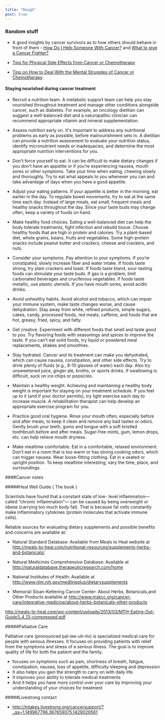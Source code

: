```yaml
---
title: "Rough"
post: true
---
```


### Random stuff

+ A good insights by cancer survivors as to how others should behave in front of them - [How Do I Help Someone With Cancer?](http://www.blogforacure.com/frontend/pages/howtohelp.php) and [What to give a Cancer Fighter?](http://www.blogforacure.com/frontend/pages/CancerGifts.php)

+ [Tips for Physical Side Effects from Cancer or Chemotherapy](http://www.blogforacure.com/frontend/pages/tips-physical.php)

+ [Tips on How to Deal With the Mental Struggles of Cancer or Chemotherapy](http://www.blogforacure.com/frontend/pages/tips-mental.php)

#### Staying nourished during cancer treatment

+ Recruit a nutrition team. A metabolic support team can help you stay nourished throughout treatment and manage other conditions alongside cancer, such as diabetes. For example, an oncology dietitian can suggest a well-balanced diet and a naturopathic clinician can recommend appropriate vitamin and mineral supplementation.

+ Assess nutrition early on. It's important to address any nutritional problems as early as possible, before malnourishment sets in. A dietitian can provide a nutrition assessment to evaluate your nutrition status, identify micronutrient needs or inadequacies, and determine the most appropriate nutrition interventions for you.

+ Don't force yourself to eat. It can be difficult to make dietary changes if you don't have an appetite or if you’re experiencing nausea, mouth sores or other symptoms. Take your time when eating, chewing slowly and thoroughly. Try to eat what appeals to you whenever you can and take advantage of days when you have a good appetite.

+ Adjust your eating patterns. If your appetite is better in the morning, eat earlier in the day. To regulate bowel movements, try to eat at the same time each day. Instead of large meals, eat small, frequent meals and healthy snacks throughout the day. Since your taste buds may change often, keep a variety of foods on hand.

+ Make healthy food choices. Eating a well-balanced diet can help the body tolerate treatments, fight infection and rebuild tissue. Choose healthy foods that are high in protein and calories. Try a plant-based diet, whole grains, beans, fruits and vegetables. Some high-protein snacks include peanut butter and crackers, cheese and crackers, and nuts.

+ Consider your symptoms. Pay attention to your symptoms. If you’re constipated, slowly increase fiber and water intake. If foods taste strong, try plain crackers and toast. If foods taste bland, sour-tasting foods can stimulate your taste buds. If gas is a problem, limit carbonated beverages and cruciferous vegetables. If foods taste metallic, use plastic utensils. If you have mouth sores, avoid acidic drinks.

+ Avoid unhealthy habits. Avoid alcohol and tobacco, which can impair your immune system, make taste changes worse, and cause dehydration. Stay away from white, refined products, simple sugars, cakes, candy, processed foods, red meats, caffeine, and foods that are hot, greasy, fried, spicy, and fatty.

+ Get creative. Experiment with different foods that smell and taste good to you. Try flavoring foods with seasonings and spices to improve the taste. If you can’t eat solid foods, try liquid or powdered meal replacements, shakes and smoothies.

+ Stay hydrated. Cancer and its treatment can make you dehydrated, which can cause nausea, constipation, and other side effects. Try to drink plenty of fluids (e.g., 8-10 glasses of water) each day. Also try unsweetened juice, ginger ale, broths, or sports drinks. If swallowing is difficult, suck on ice chips or popsicles.

+ Maintain a healthy weight. Achieving and maintaining a healthy body weight is important for staying on your treatment schedule. If you feel up to it (and if your doctor permits), try light exercise each day to increase muscle. A rehabilitation therapist can help develop an appropriate exercise program for you.

+ Practice good oral hygiene. Rinse your mouth often, especially before and after meals, to keep it clean and remove any bad tastes or odors. Gently brush your teeth, gums and tongue with a soft bristled toothbrush before and after meals. Sugar-free mints, gum, lemon drops, etc. can help relieve mouth dryness.

+ Make mealtime comfortable. Eat in a comfortable, relaxed environment. Don't eat in a room that is too warm or has strong cooking odors, which can trigger nausea. Wear loose-fitting clothing. Eat in a seated or upright position. To keep mealtime interesting, vary the time, place, and surroundings.








####Cancer notes

#####Heal Well Guide ( The book )

Scientists have found that a constant state of low- level inflammation—called “chronic inflammation”— can be caused by being overweight or obese (carrying too much body fat). That is because fat cells constantly make inflammatory cytokines (protein molecules that activate immune cells).

Reliable sources for evaluating dietary supplements and possible benefits and concerns are available at:

+ Natural Standard Database: Available from Meals to Heal website at http://meals-to-heal.com/nutritional-resources/supplements-herbs-and-botanicals/

+ Natural Medicines Comprehensive Database: Available at http://naturaldatabase.therapeuticresearch.com/home

+ National Institutes of Health: Available at http://www.nlm.nih.gov/medlineplus/dietarysupplements

+ Memorial Sloan-Kettering Cancer Center: About Herbs, Botanicals,and Other Products available at http://www.mskcc.org/cancer-care/integrative-medicine/about-herbs-botanicals-other-products

http://meals-to-heal.com/wp-content/uploads/2013/03/MTH-Eating-Out-Guide3_4_13-compressed.pdf


#####Palliative Care

Palliative care (pronounced pal-lee-uh-tiv) is specialized medical care for people with serious illnesses. It focuses on providing patients with relief from the symptoms and stress of a serious illness. The goal is to improve quality of life for both the patient and the family.

- focuses on symptoms such as pain, shortness of breath, fatigue, constipation, nausea, loss of appetite, difficulty sleeping and depression
- It also helps you gain the strength to carry on with daily life.
- It improves your ability to tolerate medical treatments
- And it helps you have more control over your care by improving your understanding of your choices for treatment

#####Livestrong contact
- http://intakes.livestrong.org/cancersupport/?_ga=1.149967796.367659075.1429029561
